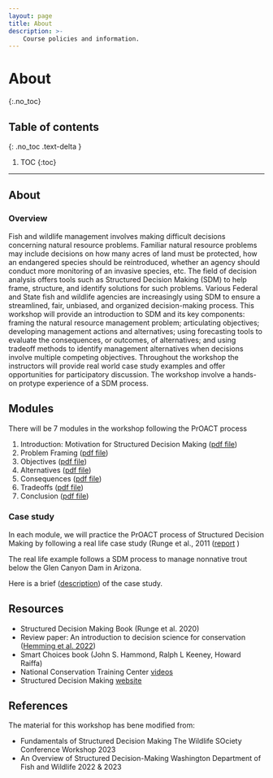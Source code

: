 ```yaml
---
layout: page
title: About
description: >-
    Course policies and information.
---
```


# About
{:.no_toc}

## Table of contents
{: .no_toc .text-delta }

1. TOC
{:toc}

---

## About

### Overview 
Fish and wildlife management involves making difficult decisions concerning natural resource problems. Familiar natural resource problems may include decisions on how many acres of land must be protected, how an endangered species should be reintroduced, whether an agency should conduct more monitoring of an invasive species, etc. The field of decision analysis offers tools such as Structured Decision Making (SDM) to help frame, structure, and identify solutions for such problems. Various Federal and State fish and wildlife agencies are increasingly using SDM to ensure a streamlined, fair, unbiased, and organized decision-making process. This workshop will provide an introduction to SDM and its key components: framing the natural resource management problem; articulating objectives; developing management actions and alternatives; using forecasting tools to evaluate the consequences, or outcomes, of alternatives; and using tradeoff methods to identify management alternatives when decisions involve multiple competing objectives. Throughout the workshop the instructors will provide real world case study examples and offer opportunities for participatory discussion. The workshop involve a hands-on protype experience of a SDM process. 

## Modules

There will be 7 modules in the workshop following the PrOACT process

1. Introduction: Motivation for Structured Decision Making ([pdf file](01_Introduction.pdf))
2. Problem Framing ([pdf file](02_ProblemFraming.pdf))
3. Objectives ([pdf file](03_Objectives.pdf))
4. Alternatives ([pdf file](04_Alternatives.pdf))
5. Consequences	([pdf file](05_Consequences.pdf))
6. Tradeoffs ([pdf file](06_Tradeoffs.pdf))
7. Conclusion	([pdf file](07_Conclusions.pdf))

### Case study
In each module, we will practice the PrOACT process of Structured Decision Making by following a real life case study (Runge et al., 2011 ([report](https://pubs.usgs.gov/of/2011/1012/pdf/ofr20111012.pdf) )

The real life example follows a SDM process to manage nonnative trout below the Glen Canyon Dam in Arizona.

Here is a brief ([description](CaseStudyDescription.pdf)) of the case study. 

## Resources
- Structured Decision Making Book (Runge et al. 2020)
- Review paper: An introduction to decision science for conservation ([Hemming et al. 2022](https://conbio.onlinelibrary.wiley.com/doi/pdfdirect/10.1111/cobi.13868))
- Smart Choices book (John S. Hammond, Ralph L Keeney, Howard Raiffa)
- National Conservation Training Center [videos](https://www.fws.gov/training/ALC3183-an-overview-of-structured-decision-making)
- Structured Decision Making [website](https://www.structureddecisionmaking.org/resources/)

## References
The material for this workshop has bene modified from: 
- Fundamentals of Structured Decision Making The Wildlife SOciety Conference Workshop 2023
- An Overview of Structured Decision-Making Washington Department of Fish and Wildlife 2022 & 2023

